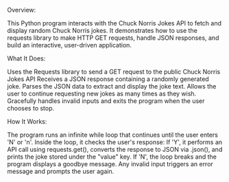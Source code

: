 Overview:

This Python program interacts with the Chuck Norris Jokes API to fetch and display random Chuck Norris jokes. 
It demonstrates how to use the requests library to make HTTP GET requests, handle JSON responses, and build an interactive, user-driven application.




What It Does:

Uses the Requests library to send a GET request to the public Chuck Norris Jokes API
Receives a JSON response containing a randomly generated joke.
Parses the JSON data to extract and display the joke text.
Allows the user to continue requesting new jokes as many times as they wish.
Gracefully handles invalid inputs and exits the program when the user chooses to stop.

How It Works:

The program runs an infinite while loop that continues until the user enters 'N' or 'n'. Inside the loop, it checks the user's response:
If 'Y', it performs an API call using requests.get(), converts the response to JSON via .json(), and prints the joke stored under the "value" key.
If 'N', the loop breaks and the program displays a goodbye message.
Any invalid input triggers an error message and prompts the user again.
